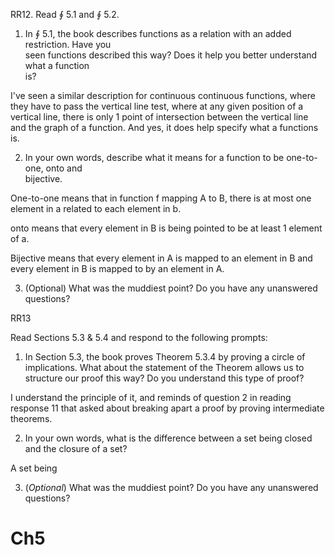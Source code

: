 RR12. Read ∮ 5.1 and ∮ 5.2.  
1. In ∮ 5.1, the book describes functions as a relation with an added restriction. Have you  
seen functions described this way? Does it help you better understand what a function  
is?  

I've seen a similar description for continuous continuous functions, where they have to pass the vertical line test, where at any given position of a vertical line, there is only 1 point of intersection between the vertical line and the graph of a function. And yes, it does help specify what a functions is.

2. In your own words, describe what it means for a function to be one-to-one, onto and  
bijective.  

One-to-one means that in function f mapping A to B, there is at most one element in a related to each element in b.

onto means  that every element in B is being pointed to be at least 1 element of a.

Bijective means that every element in A is mapped to an element in B and every element in B is mapped to by an element in A.

3. (Optional) What was the muddiest point? Do you have any unanswered questions?


RR13   

Read Sections 5.3 & 5.4 and respond to the following prompts:

1.  In Section 5.3, the book proves Theorem 5.3.4 by proving a circle of implications. What about the statement of the Theorem allows us to structure our proof this way? Do you understand this type of proof?

I understand the principle of it, and reminds of question 2 in reading response 11 that asked about breaking apart a proof by proving intermediate theorems.

2.  In your own words, what is the difference between a set being closed and the closure of a set?

A set being 

3.  (_Optional_) What was the muddiest point? Do you have any unanswered questions?



# Ch5 